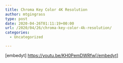 ```yaml
---
title: Chroma Key Color 4K Resolution
author: mtgingrass
type: post
date: 2020-04-26T01:11:19+00:00
url: /2020/04/26/chroma-key-color-4k-resolution/
categories:
  - Uncategorized

---
```

[embedyt] https://youtu.be/KH0PemDWRfw[/embedyt]